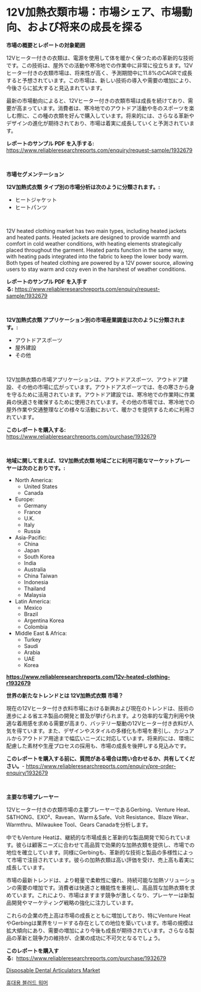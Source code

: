 <p><h1>12V加熱衣類市場：市場シェア、市場動向、および将来の成長を探る</h1></p><p><strong>市場の概要とレポートの対象範囲</strong></p>
<p><p>12Vヒーター付きの衣類は、電源を使用して体を暖かく保つための革新的な技術です。この技術は、屋外での活動や寒冷地での作業中に非常に役立ちます。12Vヒーター付きの衣類市場は、将来性が高く、予測期間中に11.8%のCAGRで成長すると予想されています。この市場は、新しい技術の導入や需要の増加により、今後さらに拡大すると見込まれています。</p><p>最新の市場動向によると、12Vヒーター付きの衣類市場は成長を続けており、需要が高まっています。消費者は、寒冷地でのアウトドア活動や冬のスポーツを楽しむ際に、この種の衣類を好んで購入しています。将来的には、さらなる革新やデザインの進化が期待されており、市場は着実に成長していくと予測されています。</p></p>
<p><strong>レポートのサンプル PDF を入手する:</strong> <a href="https://www.reliableresearchreports.com/enquiry/request-sample/1932679">https://www.reliableresearchreports.com/enquiry/request-sample/1932679</a></p>
<p>&nbsp;</p>
<p><strong>市場セグメンテーション</strong></p>
<p><strong>12V加熱式衣類 タイプ別の市場分析は次のように分類されます。:</strong></p>
<p><ul><li>ヒートジャケット</li><li>ヒートパンツ</li></ul></p>
<p>&nbsp;</p>
<p><p>12V heated clothing market has two main types, including heated jackets and heated pants. Heated jackets are designed to provide warmth and comfort in cold weather conditions, with heating elements strategically placed throughout the garment. Heated pants function in the same way, with heating pads integrated into the fabric to keep the lower body warm. Both types of heated clothing are powered by a 12V power source, allowing users to stay warm and cozy even in the harshest of weather conditions.</p></p>
<p><strong>レポートのサンプル PDF を入手する:</strong>&nbsp;<a href="https://www.reliableresearchreports.com/enquiry/request-sample/1932679">https://www.reliableresearchreports.com/enquiry/request-sample/1932679</a></p>
<p>&nbsp;</p>
<p><strong> 12V加熱式衣類 アプリケーション別の市場産業調査は次のように分類されます。:</strong></p>
<p><ul><li>アウトドアスポーツ</li><li>屋外建設</li><li>その他</li></ul></p>
<p>&nbsp;</p>
<p><p>12V加熱衣類の市場アプリケーションは、アウトドアスポーツ、アウトドア建設、その他の市場に広がっています。アウトドアスポーツでは、冬の寒さから身を守るために活用されています。アウトドア建設では、寒冷地での作業時に作業員の快適さを確保するために使用されています。その他の市場では、寒冷地での屋外作業や交通整理などの様々な活動において、暖かさを提供するために利用されています。</p></p>
<p><strong>このレポートを購入する:</strong>&nbsp; <a href="https://www.reliableresearchreports.com/purchase/1932679">https://www.reliableresearchreports.com/purchase/1932679</a></p>
<p>&nbsp;</p>
<p><strong>地域に関して言えば、12V加熱式衣類 地域ごとに利用可能なマーケットプレーヤーは次のとおりです。:</strong></p>
<p><ul>
    <li>
        North America:
        <ul>
            <li>United States</li>
            <li>Canada</li>
        </ul>
    </li>
    <li>
        Europe:
        <ul>
            <li>Germany</li>
            <li>France</li>
            <li>U.K.</li>
            <li>Italy</li>
            <li>Russia</li>
        </ul>
    </li>
    <li>
        Asia-Pacific:
        <ul>
            <li>China</li>
            <li>Japan</li>
            <li>South Korea</li>
            <li>India</li>
            <li>Australia</li>
            <li>China Taiwan</li>
            <li>Indonesia</li>
            <li>Thailand</li>
            <li>Malaysia</li>
        </ul>
    </li>
    <li>
        Latin America:
        <ul>
            <li>Mexico</li>
            <li>Brazil</li>
            <li>Argentina Korea</li>
            <li>Colombia</li>
        </ul>
    </li>
    <li>
        Middle East & Africa:
        <ul>
            <li>Turkey</li>
            <li>Saudi</li>
            <li>Arabia</li>
            <li>UAE</li>
            <li>Korea</li>
        </ul>
    </li>
    </ul></p>
<p><strong><a href="https://www.reliableresearchreports.com/12v-heated-clothing-r1932679">https://www.reliableresearchreports.com/12v-heated-clothing-r1932679</a></strong>&nbsp;</p>
<p><strong>世界の新たなトレンドとは 12V加熱式衣類 市場？</strong></p>
<p><p>現在の12Vヒーター付き衣料市場における新興および現在のトレンドは、技術の進歩による省エネ製品の開発と普及が挙げられます。より効率的な電力利用や快適な着用感を求める需要が高まり、バッテリー駆動の12Vヒーター付き衣料が人気を得ています。また、デザインやスタイルの多様化も市場を牽引し、カジュアルからアウトドア用途まで幅広いニーズに対応しています。将来的には、環境に配慮した素材や生産プロセスの採用も、市場の成長を後押しする見込みです。</p></p>
<p><strong>このレポートを購入する前に、質問がある場合は問い合わせるか、共有してください。</strong>- <a href="https://www.reliableresearchreports.com/enquiry/pre-order-enquiry/1932679">https://www.reliableresearchreports.com/enquiry/pre-order-enquiry/1932679</a></p>
<p>&nbsp;</p>
<p><strong>主要な市場プレーヤー</strong></p>
<p><p>12Vヒーター付きの衣類市場の主要プレーヤーであるGerbing、Venture Heat、S&THONG、EXO²、Ravean、Warm＆Safe、Volt Resistance、Blaze Wear、Warmthru、Milwaukee Tool、Gears Canadaを分析します。 </p><p>中でもVenture Heatは、継続的な市場成長と革新的な製品開発で知られています。彼らは顧客ニーズに合わせて高品質で効果的な加熱衣類を提供し、市場での地位を確立しています。同様にGerbingも、革新的な技術と製品の多様性によって市場で注目されています。彼らの加熱衣類は高い評価を受け、売上高も着実に成長しています。</p><p>市場の最新トレンドは、より軽量で柔軟性に優れ、持続可能な加熱ソリューションの需要の増加です。消費者は快適さと機能性を重視し、高品質な加熱衣類を求めています。これにより、市場はますます競争が激しくなり、プレーヤーは新製品開発やマーケティング戦略の強化に注力しています。</p><p>これらの企業の売上高は市場の成長とともに増加しており、特にVenture HeatやGerbingは業界をリードする存在としての地位を築いています。市場の規模は拡大傾向にあり、需要の増加により今後も成長が期待されています。さらなる製品の革新と競争力の維持が、企業の成功に不可欠となるでしょう。</p></p>
<p><strong>このレポートを購入する:</strong>&nbsp;&nbsp;<a href="https://www.reliableresearchreports.com/purchase/1932679">https://www.reliableresearchreports.com/purchase/1932679</a></p>
<p><p><a href="https://github.com/AKSHATREPORTPRIME/Market-Research-Report-List-4/blob/main/disposable-dental-articulators-market.md">Disposable Dental Articulators Market</a></p><p><a href="https://github.com/rsg307664904/Market-Research-Report-List-1/blob/main/327456221022.md">휴대용 블러드 워머</a></p></p>